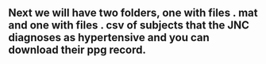 ## Next we will have two folders, one with files . mat and one with files . csv of subjects that the JNC diagnoses as hypertensive and you can download their ppg record.
